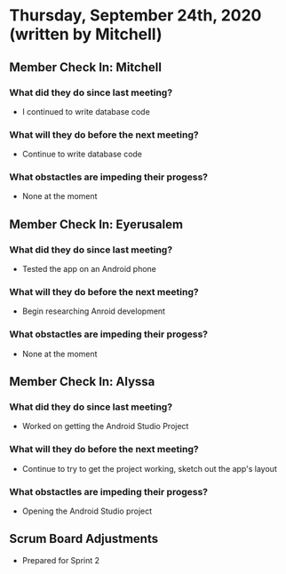 # Thursday, September 24th, 2020 (written by Mitchell)

## Member Check In: Mitchell
### What did they do since last meeting?
* I continued to write database code
### What will they do before the next meeting?
* Continue to write database code
### What obstactles are impeding their progess?
* None at the moment

## Member Check In: Eyerusalem
### What did they do since last meeting?
* Tested the app on an Android phone
### What will they do before the next meeting?
* Begin researching Anroid development
### What obstactles are impeding their progess?
* None at the moment

## Member Check In: Alyssa
### What did they do since last meeting?
* Worked on getting the Android Studio Project
### What will they do before the next meeting?
* Continue to try to get the project working, sketch out the app's layout
### What obstactles are impeding their progess?
* Opening the Android Studio project

## Scrum Board Adjustments
* Prepared for Sprint 2
